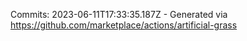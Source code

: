 Commits: 2023-06-11T17:33:35.187Z - Generated via https://github.com/marketplace/actions/artificial-grass
<br>
